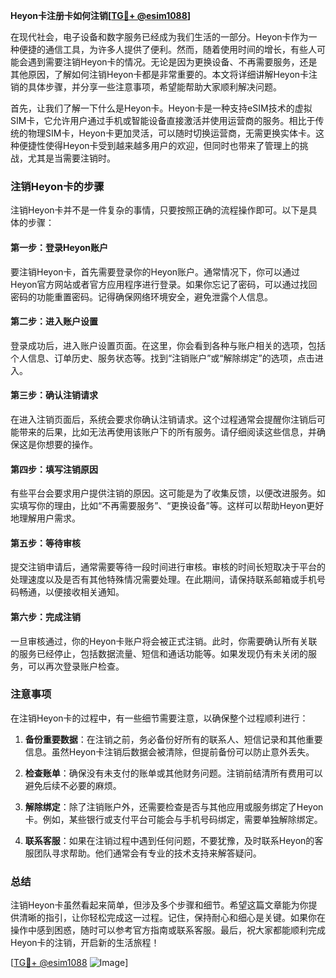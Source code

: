 **Heyon卡注册卡如何注销[[TG💪+ @esim1088](https://t.me/s/esim1088)]**

在现代社会，电子设备和数字服务已经成为我们生活的一部分。Heyon卡作为一种便捷的通信工具，为许多人提供了便利。然而，随着使用时间的增长，有些人可能会遇到需要注销Heyon卡的情况。无论是因为更换设备、不再需要服务，还是其他原因，了解如何注销Heyon卡都是非常重要的。本文将详细讲解Heyon卡注销的具体步骤，并分享一些注意事项，希望能帮助大家顺利解决问题。

首先，让我们了解一下什么是Heyon卡。Heyon卡是一种支持eSIM技术的虚拟SIM卡，它允许用户通过手机或智能设备直接激活并使用运营商的服务。相比于传统的物理SIM卡，Heyon卡更加灵活，可以随时切换运营商，无需更换实体卡。这种便捷性使得Heyon卡受到越来越多用户的欢迎，但同时也带来了管理上的挑战，尤其是当需要注销时。

### 注销Heyon卡的步骤

注销Heyon卡并不是一件复杂的事情，只要按照正确的流程操作即可。以下是具体的步骤：

#### 第一步：登录Heyon账户

要注销Heyon卡，首先需要登录你的Heyon账户。通常情况下，你可以通过Heyon官方网站或者官方应用程序进行登录。如果你忘记了密码，可以通过找回密码的功能重置密码。记得确保网络环境安全，避免泄露个人信息。

#### 第二步：进入账户设置

登录成功后，进入账户设置页面。在这里，你会看到各种与账户相关的选项，包括个人信息、订单历史、服务状态等。找到“注销账户”或“解除绑定”的选项，点击进入。

#### 第三步：确认注销请求

在进入注销页面后，系统会要求你确认注销请求。这个过程通常会提醒你注销后可能带来的后果，比如无法再使用该账户下的所有服务。请仔细阅读这些信息，并确保这是你想要的操作。

#### 第四步：填写注销原因

有些平台会要求用户提供注销的原因。这可能是为了收集反馈，以便改进服务。如实填写你的理由，比如“不再需要服务”、“更换设备”等。这样可以帮助Heyon更好地理解用户需求。

#### 第五步：等待审核

提交注销申请后，通常需要等待一段时间进行审核。审核的时间长短取决于平台的处理速度以及是否有其他特殊情况需要处理。在此期间，请保持联系邮箱或手机号码畅通，以便接收相关通知。

#### 第六步：完成注销

一旦审核通过，你的Heyon卡账户将会被正式注销。此时，你需要确认所有关联的服务已经停止，包括数据流量、短信和通话功能等。如果发现仍有未关闭的服务，可以再次登录账户检查。

### 注意事项

在注销Heyon卡的过程中，有一些细节需要注意，以确保整个过程顺利进行：

1. **备份重要数据**：在注销之前，务必备份好所有的联系人、短信记录和其他重要信息。虽然Heyon卡注销后数据会被清除，但提前备份可以防止意外丢失。
   
2. **检查账单**：确保没有未支付的账单或其他财务问题。注销前结清所有费用可以避免后续不必要的麻烦。

3. **解除绑定**：除了注销账户外，还需要检查是否与其他应用或服务绑定了Heyon卡。例如，某些银行或支付平台可能会与手机号码绑定，需要单独解除绑定。

4. **联系客服**：如果在注销过程中遇到任何问题，不要犹豫，及时联系Heyon的客服团队寻求帮助。他们通常会有专业的技术支持来解答疑问。

### 总结

注销Heyon卡虽然看起来简单，但涉及多个步骤和细节。希望这篇文章能为你提供清晰的指引，让你轻松完成这一过程。记住，保持耐心和细心是关键。如果你在操作中感到困惑，随时可以参考官方指南或联系客服。最后，祝大家都能顺利完成Heyon卡的注销，开启新的生活旅程！

[[TG💪+ @esim1088](https://t.me/s/esim1088) ![Image](https://i.postimg.cc/4NQfJmqS/Snipaste-2025-05-13-00-14-12.png)]